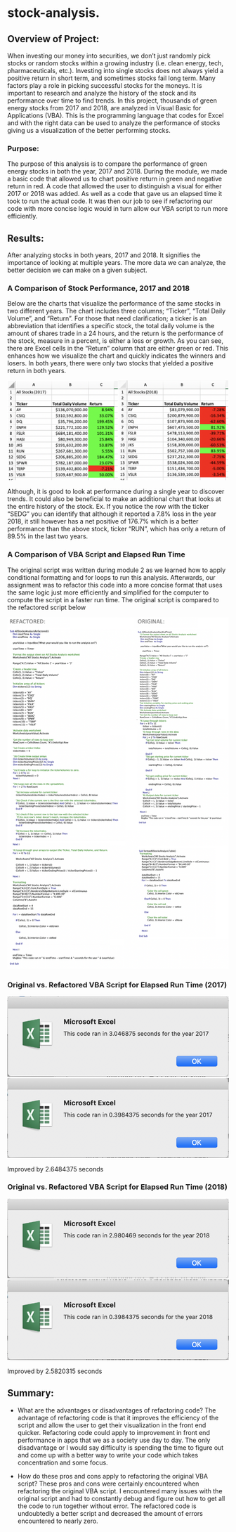 # stock-analysis.
## Overview of Project: 
When investing our money into securities, we don’t just randomly pick stocks or random stocks within a growing industry (i.e. clean energy, tech, pharmaceuticals, etc.). Investing into single stocks does not always yield a positive return in short term, and sometimes stocks fail long term. Many factors play a role in picking successful stocks for the moneys. It is important to research and analyze the history of the stock and its performance over time to find trends. In this project, thousands of green energy stocks from 2017 and 2018, are analyzed in Visual Basic for Applications (VBA). This is the programming language that codes for Excel and with the right data can be used to analyze the performance of stocks giving us a visualization of the better performing stocks.

### Purpose:
The purpose of this analysis is to compare the performance of green energy stocks in both the year, 2017 and 2018. During the module, we made a basic code that allowed us to chart positive return in green and negative return in red. A code that allowed the user to distinguish a visual for either 2017 or 2018 was added. As well as a code that gave us an elapsed time it took to run the actual code. It was then our job to see if refactoring our code with more concise logic would in turn allow our VBA script to run more efficiently.


## Results: 
After analyzing stocks in both years, 2017 and 2018. It signifies the importance of looking at multiple years. The more data we can analyze, the better decision we can make on a given subject.

### A Comparison of Stock Performance, 2017 and 2018
Below are the charts that visualize the performance of the same stocks in two different years. The chart includes three columns; “Ticker”, “Total Daily Volume”, and “Return”. For those that need clarification; a ticker is an abbreviation that identifies a specific stock, the total daily volume is the amount of shares trade in a 24 hours, and the return is the performance of the stock, measure in a percent, is either a loss or growth. As you can see, there are Excel cells in the “Return” column that are either green or red. This enhances how we visualize the chart and quickly indicates the winners and losers. In both years, there were only two stocks that yielded a positive return in both years.

![Resources/All_Stocks_2017_And_2018_Charts](/Resources/All_Stocks_2017_And_2018_Charts.png)

Although, it is good to look at performance during a single year to discover trends. It could also be beneficial to make an additional chart that looks at the entire history of the stock. Ex. If you notice the row with the ticker “SEDG” you can identify that although it reported a 7.8% loss in the year 2018, it still however has a net positive of 176.7% which is a better performance than the above stock, ticker “RUN”, which has only a return of 89.5% in the last two years.

### A Comparison of VBA Script and Elapsed Run Time 
The original script was written during module 2 as we learned how to apply conditional formatting and for loops to run this analysis. Afterwards, our assignment was to refactor this code into a more concise format that uses the same logic just more efficiently and simplified for the computer to compute the script in a faster run time. The original script is compared to the refactored script below 

![Resources/VBA_Challenge_Refactored_vs_Orginal](/Resources/VBA_Challenge_Refactored_vs_Orginal.png)

### Original vs. Refactored VBA Script for Elapsed Run Time (2017)

![Resources/All_Stocks_2017_Original_Run_Time](/Resources/All_Stocks_2017_Original_Run_Time.png)
![Resources/All_Stocks_2017_Refactored_Run_Time](/Resources/All_Stocks_2017_Refactored_Run_Time.png)

Improved by 2.6484375 seconds

### Original vs. Refactored VBA Script for Elapsed Run Time (2018)

![Resources/All_Stocks_2018_Original_Run_Time](/Resources/All_Stocks_2018_Original_Run_Time.png)
![Resources/All_Stocks_2018_Refactored_Run_Time](/Resources/All_Stocks_2018_Refactored_Run_Time.png)

Improved by 2.5820315 seconds

## Summary: 
- What are the advantages or disadvantages of refactoring code?
The advantage of refactoring code is that it improves the efficiency of the script and allow the user to get their visualization in the front end quicker. Refactoring code could apply to improvement in front end performance in apps that we as a society use day to day. The only disadvantage or I would say difficulty is spending the time to figure out and come up with a better way to write your code which takes concentration and some focus.

- How do these pros and cons apply to refactoring the original VBA script?
These pros and cons were certainly encountered when refactoring the original VBA script. I encountered many issues with the original script and had to constantly debug and figure out how to get all the code to run together without error. The refactored code is undoubtedly a better script and decreased the amount of errors encountered to nearly zero.
